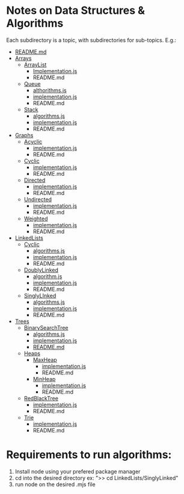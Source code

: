 # Notes on Data Structures & Algorithms

Each subdirectory is a topic, with subdirectories for sub-topics. E.g.:

* [README.md](https://github.com/ChristianAnagnostou/DataStructuresAndAlgorithms/blob/main/README.md)
* [Arrays](https://github.com/ChristianAnagnostou/DataStructuresAndAlgorithms/tree/main/Arrays)
	* [ArrayList](https://github.com/ChristianAnagnostou/DataStructuresAndAlgorithms/tree/main/Arrays/ArrayList)
		* [Implementation.js](https://github.com/ChristianAnagnostou/DataStructuresAndAlgorithms/blob/main/Arrays/ArrayList/implementation.js)
		* README.md
	* [Queue](https://github.com/ChristianAnagnostou/DataStructuresAndAlgorithms/tree/main/Arrays/Queue)
		* [althorithms.js](https://github.com/ChristianAnagnostou/DataStructuresAndAlgorithms/blob/main/Arrays/Queue/algorithms.js)
		* [implementation.js](https://github.com/ChristianAnagnostou/DataStructuresAndAlgorithms/blob/main/Arrays/Queue/implementation.js)
		* README.md
	*  [Stack](https://github.com/ChristianAnagnostou/DataStructuresAndAlgorithms/tree/main/Arrays/Stack)
		* [algorithms.js](https://github.com/ChristianAnagnostou/DataStructuresAndAlgorithms/blob/main/Arrays/Stack/algorithms.js)
		* [implementation.js](https://github.com/ChristianAnagnostou/DataStructuresAndAlgorithms/blob/main/Arrays/Stack/implementation.js)
		* README.md
* [Graphs](https://github.com/ChristianAnagnostou/DataStructuresAndAlgorithms/tree/main/Graphs)
	* [Acyclic](https://github.com/ChristianAnagnostou/DataStructuresAndAlgorithms/tree/main/Graphs/Acyclic)
		* [implementation.js](https://github.com/ChristianAnagnostou/DataStructuresAndAlgorithms/blob/main/Graphs/Acyclic/implementation.js)
		* README.md
	* [Cyclic](https://github.com/ChristianAnagnostou/DataStructuresAndAlgorithms/tree/main/Graphs/Cyclic)
		* [implementation.js](https://github.com/ChristianAnagnostou/DataStructuresAndAlgorithms/blob/main/Graphs/Cyclic/implementation.js)
		* README.md
	* [Directed](https://github.com/ChristianAnagnostou/DataStructuresAndAlgorithms/tree/main/Graphs/Directed)
		* [implementation.js](https://github.com/ChristianAnagnostou/DataStructuresAndAlgorithms/blob/main/Graphs/Directed/implementation.js)
		* README.md
	* [Undirected](https://github.com/ChristianAnagnostou/DataStructuresAndAlgorithms/tree/main/Graphs/Undirected)
		* [implementation.js](https://github.com/ChristianAnagnostou/DataStructuresAndAlgorithms/blob/main/Graphs/Undirected/implementation.js)
		* README.md
	* [Weighted](https://github.com/ChristianAnagnostou/DataStructuresAndAlgorithms/tree/main/Graphs/Weighted)
		* [implementation.js](https://github.com/ChristianAnagnostou/DataStructuresAndAlgorithms/blob/main/Graphs/Weighted/implementation.js)
		* README.md
* [LinkedLists](https://github.com/ChristianAnagnostou/DataStructuresAndAlgorithms/tree/main/LinkedLists)
	* [Cyclic](https://github.com/ChristianAnagnostou/DataStructuresAndAlgorithms/tree/main/LinkedLists/Cyclic)
		* [algorithms.js](https://github.com/ChristianAnagnostou/DataStructuresAndAlgorithms/blob/main/LinkedLists/Cyclic/algorithms.js)
		* [implementation.js](https://github.com/ChristianAnagnostou/DataStructuresAndAlgorithms/blob/main/LinkedLists/Cyclic/implementation.js)
		* README.md
	* [DoublyLinked](https://github.com/ChristianAnagnostou/DataStructuresAndAlgorithms/tree/main/LinkedLists/DoublyLinked)
		* [algorithm.js](https://github.com/ChristianAnagnostou/DataStructuresAndAlgorithms/blob/main/LinkedLists/DoublyLinked/algorithms.js)
		* [implementation.js](https://github.com/ChristianAnagnostou/DataStructuresAndAlgorithms/blob/main/LinkedLists/DoublyLinked/implementation.js)
		* README.md
	* [SinglyLInked](https://github.com/ChristianAnagnostou/DataStructuresAndAlgorithms/tree/main/LinkedLists/SinglyLinked)
		* [algorithms.js](https://github.com/ChristianAnagnostou/DataStructuresAndAlgorithms/blob/main/LinkedLists/SinglyLinked/algorithms.js)
		* [implementation.js](https://github.com/ChristianAnagnostou/DataStructuresAndAlgorithms/blob/main/LinkedLists/SinglyLinked/implementation.js)
		* README.md
* [Trees](https://github.com/ChristianAnagnostou/DataStructuresAndAlgorithms/tree/main/Trees)
	* [BinarySearchTree](https://github.com/ChristianAnagnostou/DataStructuresAndAlgorithms/tree/main/Trees/BinarySearchTree)
		* [algorithms.js](https://github.com/ChristianAnagnostou/DataStructuresAndAlgorithms/blob/main/Trees/BinarySearchTree/algorithms.js)
		* [implementation.js](https://github.com/ChristianAnagnostou/DataStructuresAndAlgorithms/blob/main/Trees/BinarySearchTree/implementation.js)
		* [README.md](https://github.com/ChristianAnagnostou/DataStructuresAndAlgorithms/blob/main/Trees/BinarySearchTree/README.md)
	* [Heaps](https://github.com/ChristianAnagnostou/DataStructuresAndAlgorithms/tree/main/Trees/Heaps)
		* [MaxHeap](https://github.com/ChristianAnagnostou/DataStructuresAndAlgorithms/tree/main/Trees/Heaps/MaxHeap)
			* [implementation.js](https://github.com/ChristianAnagnostou/DataStructuresAndAlgorithms/blob/main/Trees/Heaps/MaxHeap/implementation.js)
			* README.md
		* [MinHeap](https://github.com/ChristianAnagnostou/DataStructuresAndAlgorithms/tree/main/Trees/Heaps/MinHeap)
			* [implementation.js](https://github.com/ChristianAnagnostou/DataStructuresAndAlgorithms/blob/main/Trees/Heaps/MinHeap/implementation.js)
			* README.md
	* [RedBlackTree](https://github.com/ChristianAnagnostou/DataStructuresAndAlgorithms/tree/main/Trees/RedBlackTree)
		* [implementation.js](https://github.com/ChristianAnagnostou/DataStructuresAndAlgorithms/blob/main/Trees/RedBlackTree/implementation.js)
		* README.md
	* [Trie](https://github.com/ChristianAnagnostou/DataStructuresAndAlgorithms/tree/main/Trees/Trie)
		* [implementation.js](https://github.com/ChristianAnagnostou/DataStructuresAndAlgorithms/blob/main/Trees/Trie/implementation.js)
		* README.md

# Requirements to run algorithms:

1. Install node using your prefered package manager
2. cd into the desired directory ex: ">> cd LinkedLists/SinglyLinked"
3. run node on the desired .mjs file
